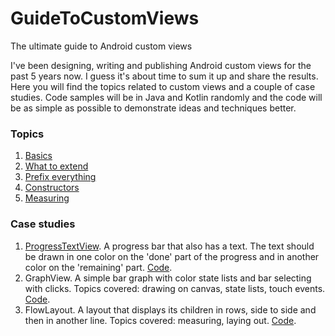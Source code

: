 # GuideToCustomViews
The ultimate guide to Android custom views

I've been designing, writing and publishing Android custom views for the past 5 years now. I guess it's about time to sum it up and share the results. Here you will find the topics related to custom views and a couple of case studies. Code samples will be in Java and Kotlin randomly and the code will be as simple as possible to demonstrate ideas and techniques better.

### Topics

1. [Basics](https://github.com/ZieIony/GuideToCustomViews/wiki/Basics)
1. [What to extend](https://github.com/ZieIony/GuideToCustomViews/wiki/What-to-extend)
1. [Prefix everything](https://github.com/ZieIony/GuideToCustomViews/wiki/Prefix-everything)
1. [Constructors](https://github.com/ZieIony/GuideToCustomViews/wiki/Constructors)
1. [Measuring](https://github.com/ZieIony/GuideToCustomViews/wiki/Measuring)

### Case studies

1. [ProgressTextView](https://github.com/ZieIony/GuideToCustomViews/wiki/ProgressTextView). A progress bar that also has a text. The text should be drawn in one color on the 'done' part of the progress and in another color on the 'remaining' part. [Code](https://github.com/ZieIony/GuideToCustomViews/tree/master/progresstextview).
1. GraphView. A simple bar graph with color state lists and bar selecting with clicks. Topics covered: drawing on canvas, state lists, touch events. [Code](https://github.com/ZieIony/GuideToCustomViews/tree/master/graphview).
1. FlowLayout. A layout that displays its children in rows, side to side and then in another line. Topics covered: measuring, laying out. [Code](https://github.com/ZieIony/GuideToCustomViews/tree/master/flowlayout).
